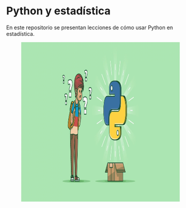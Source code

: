 # Python y estadística

En este repositorio se presentan lecciones de cómo usar Python en estadística.

<figure>
  <img src="imagenes/nino_sorpresa.png" alt="Logo Python" width="804" height="428">
</figure>

